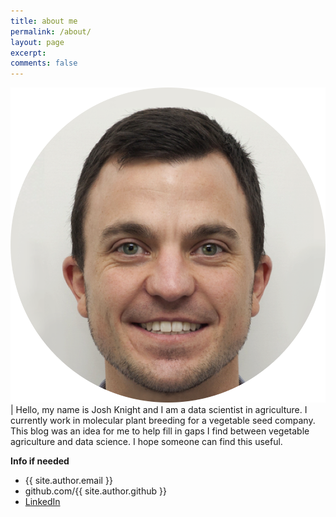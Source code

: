 ```yaml
---
title: about me
permalink: /about/
layout: page
excerpt:
comments: false
---
```

<img src="/assets/img/jknight.png"> | Hello, my name is Josh Knight and I am a data scientist in agriculture. I currently work in molecular plant breeding for a vegetable seed company. This blog was an idea for me to help fill in gaps I find between vegetable agriculture and data science. I hope someone can find this useful.

**Info if needed**

- {{ site.author.email }}
- github.com/{{ site.author.github }}
- <a href="https://www.linkedin.com/in/josh-knight-1a13a7166/">LinkedIn</a>
